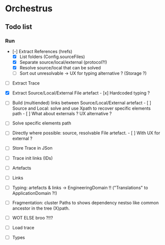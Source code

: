 # Orchestrus

## Todo list

### Run

- [-]  Extract References (hrefs)
  - [x]  List folders (Config.sourceFiles)
  - [x]  Separate source/local/external (protocol?!)
  - [x]  Resolve source/local that can be solved
  - [ ]  Sort out unresolvable -> UX for typing alternative ? (Storage ?)
- [ ]  Extract Trace
  - [x]  Extract Source/Local/External File artefact
    - [x]  Hardcoded typing ?
  - [ ]  Build (multiended) links between Source/Local/External artefact
    - [ ]  Source and Local: solve and use Xpath to  recover specific elements path
    - [ ]  What about externals ? UX alternative ?
  - [ ]  Solve specific elements path
  - [ ]  Directly where possible: source, resolvable File artefact.
    - [ ]  With UX for external ?
- [ ]  Store Trace in JSon
  - [ ]  Trace init links (IDs)
  - [ ]  Artefacts
  - [ ]  Links
  - [ ]  Typing: artefacts & links -> EngineeringDomain !! ("Translations" to  ApplicationDomain ?!)
  - [ ]  Fragmentation: cluster Paths to shows dependency nestso  like common ancestor in the tree (X)path.
  - [ ]  WOT ELSE broo ?!!?

- [ ]  Load trace
  - [ ]  Types

